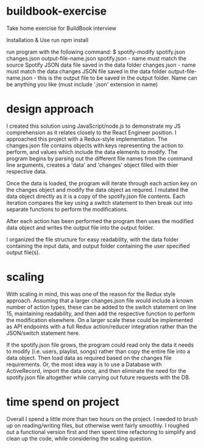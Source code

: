 # buildbook-exercise

Take home exercise for BuildBook interview

Installation & Use
run npm install

run program with the following command:
$ spotify-modify spotify.json changes.json output-file-name.json
spotify.json - name must match the source Spotify JSON data file saved in the data folder
changes.json - name must match the data changes JSON file saved in the data folder
output-file-name.json - this is the output file to be saved in the output folder. Name can be anything you like (must include '.json' extension in name)

# design approach

I created this solution using JavaScript/node.js to demonstrate my JS comprehension as it relates closely to the React Engineer position.
I approached this project with a Redux-style implementation. The changes.json file contains objects with keys representing the action to perform, and values which include the data elements to modify. The program begins by parsing out the different file names from the command line arguments, creates a 'data' and 'changes' object filled with thier respective data.

Once the data is loaded, the program will iterate through each action key on the changes object and modify the data object as requred. I mutated the data object directly as it is a copy of the spotify.json file contents. Each iteration compares the key using a switch statement to then break out into separate functions to perform the modifications.

After each action has been performed the program then uses the modified data object and writes the output file into the output folder.

I organized the file structure for easy readability, with the data folder containing the input data, and output folder containing the user specified output file(s).

# scaling

With scaling in mind, this was one of the reason for the Redux style approach. Assuming that a larger changes.json file would include a known number of action types, these can be added to the switch statement on line 15, maintaining readability, and then add the respective function to perform the modification elsewhere. On a larger scale these could be implemented as API endpoints with a full Redux action/reducer integration rather than the JSON/switch statement here.

If the spotify.json file grows, the program could read only the data it needs to modify (i.e. users, playlist, songs) rather than copy the entire file into a data object. Then load data as required based on the changes file requirements. Or, the most idea way is to use a Database with ActiveRecord, import the data once, and then eliminate the need for the spotify.json file altogether while carrying out future requests with the DB.

# time spend on project

Overall I spend a little more than two hours on the project. I needed to brush up on reading/writing files, but otherwise went fairly smoothly. I roughed out a functional version first and then spent time refactoring to simplify and clean up the code, while considering the scaling question.
